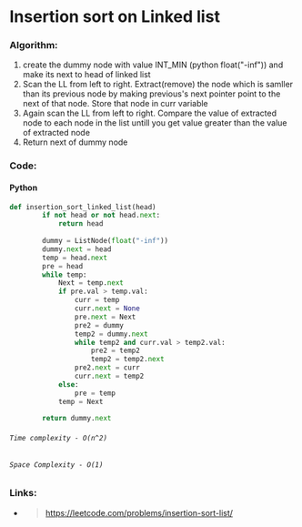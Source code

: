 # Insertion sort on Linked list

### Algorithm:

1. create the dummy node with value INT_MIN (python float("-inf")) and make its next to head of linked list
2. Scan the LL from left to right. Extract(remove) the node which is samller than its previous node by making previous's next pointer point to the next of that node. Store that node in curr variable
3. Again scan the LL from left to right. Compare the value of extracted node to each node in the list untill you get value greater than the value of extracted node
4. Return next of dummy node

### Code:

#### Python

```py
def insertion_sort_linked_list(head)
        if not head or not head.next:
            return head
  
        dummy = ListNode(float("-inf"))
        dummy.next = head
        temp = head.next
        pre = head
        while temp:
            Next = temp.next
            if pre.val > temp.val:
                curr = temp
                curr.next = None
                pre.next = Next
                pre2 = dummy
                temp2 = dummy.next
                while temp2 and curr.val > temp2.val:
                    pre2 = temp2
                    temp2 = temp2.next
                pre2.next = curr
                curr.next = temp2
            else:
                pre = temp
            temp = Next
  
        return dummy.next
```

###### `Time complexity - O(n^2)`

###### `Space Complexity - O(1)`

### Links:

* > https://leetcode.com/problems/insertion-sort-list/
  >
